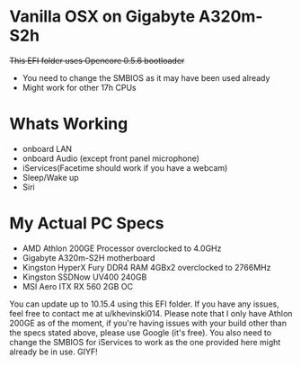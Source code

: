 # Vanilla OSX on Gigabyte A320m-S2h

<s>This EFI folder uses Opencore 0.5.6 bootloader</s>

  - You need to change the SMBIOS as it may have been used already
  - Might work for other 17h CPUs

# Whats Working
  - onboard LAN
  - onboard Audio (except front panel microphone)
  - iServices(Facetime should work if you have a webcam)
  - Sleep/Wake up
  - Siri

# My Actual PC Specs
  - AMD Athlon 200GE Processor overclocked to 4.0GHz
  - Gigabyte A320m-S2H motherboard
  - Kingston HyperX Fury DDR4 RAM 4GBx2 overclocked to 2766MHz
  - Kingston SSDNow UV400 240GB
  - MSI Aero ITX RX 560 2GB OC

You can update up to 10.15.4 using this EFI folder.
If you have any issues, feel free to contact me at u/khevinski014.
Please note that I only have Athlon 200GE as of the moment, if you're having issues with your build other than the specs stated above, please use Google (it's free).
You also need to change the SMBIOS for iServices to work as the one provided here might already be in use. GIYF!
